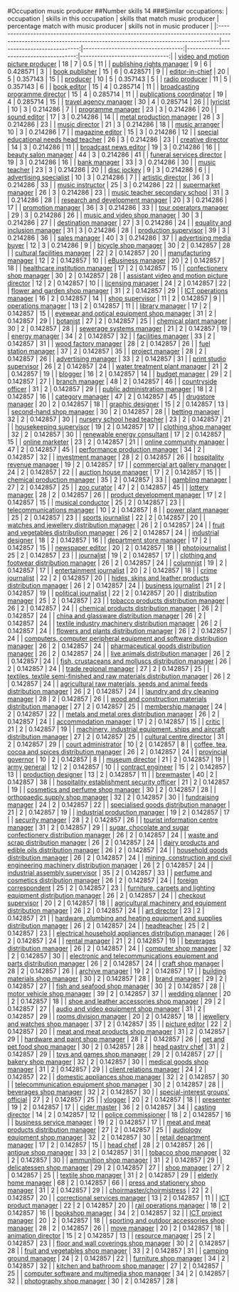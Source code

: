 #Occupation music producer
##Number skills 14
###Similar occupations:
| occupation                                                                                                                                                  |   skills in this occupation |   skills that match music producer |   percentage match with music producer |   skills not in music producer |
|:------------------------------------------------------------------------------------------------------------------------------------------------------------|----------------------------:|-----------------------------------:|---------------------------------------:|-------------------------------:|
| [video and motion picture producer](video_and_motion_picture_producer.md)                                                                                   |                          18 |                                  7 |                               0.5      |                             11 |
| [publishing rights manager](publishing_rights_manager.md)                                                                                                   |                           9 |                                  6 |                               0.428571 |                              3 |
| [book publisher](book_publisher.md)                                                                                                                         |                          15 |                                  6 |                               0.428571 |                              9 |
| [editor-in-chief](editor-in-chief.md)                                                                                                                       |                          20 |                                  5 |                               0.357143 |                             15 |
| [producer](producer.md)                                                                                                                                     |                          10 |                                  5 |                               0.357143 |                              5 |
| [radio producer](radio_producer.md)                                                                                                                         |                          11 |                                  5 |                               0.357143 |                              6 |
| [book editor](book_editor.md)                                                                                                                               |                          15 |                                  4 |                               0.285714 |                             11 |
| [broadcasting programme director](broadcasting_programme_director.md)                                                                                       |                          15 |                                  4 |                               0.285714 |                             11 |
| [publications coordinator](publications_coordinator.md)                                                                                                     |                          19 |                                  4 |                               0.285714 |                             15 |
| [travel agency manager](travel_agency_manager.md)                                                                                                           |                          30 |                                  4 |                               0.285714 |                             26 |
| [lyricist](lyricist.md)                                                                                                                                     |                          10 |                                  3 |                               0.214286 |                              7 |
| [programme manager](programme_manager.md)                                                                                                                   |                          23 |                                  3 |                               0.214286 |                             20 |
| [sound editor](sound_editor.md)                                                                                                                             |                          17 |                                  3 |                               0.214286 |                             14 |
| [metal production manager](metal_production_manager.md)                                                                                                     |                          26 |                                  3 |                               0.214286 |                             23 |
| [music director](music_director.md)                                                                                                                         |                          21 |                                  3 |                               0.214286 |                             18 |
| [music arranger](music_arranger.md)                                                                                                                         |                          10 |                                  3 |                               0.214286 |                              7 |
| [magazine editor](magazine_editor.md)                                                                                                                       |                          15 |                                  3 |                               0.214286 |                             12 |
| [special educational needs head teacher](special_educational_needs_head_teacher.md)                                                                         |                          26 |                                  3 |                               0.214286 |                             23 |
| [creative director](creative_director.md)                                                                                                                   |                          14 |                                  3 |                               0.214286 |                             11 |
| [broadcast news editor](broadcast_news_editor.md)                                                                                                           |                          19 |                                  3 |                               0.214286 |                             16 |
| [beauty salon manager](beauty_salon_manager.md)                                                                                                             |                          44 |                                  3 |                               0.214286 |                             41 |
| [funeral services director](funeral_services_director.md)                                                                                                   |                          19 |                                  3 |                               0.214286 |                             16 |
| [bank manager](bank_manager.md)                                                                                                                             |                          33 |                                  3 |                               0.214286 |                             30 |
| [music teacher](music_teacher.md)                                                                                                                           |                          23 |                                  3 |                               0.214286 |                             20 |
| [disc jockey](disc_jockey.md)                                                                                                                               |                           9 |                                  3 |                               0.214286 |                              6 |
| [advertising specialist](advertising_specialist.md)                                                                                                         |                          10 |                                  3 |                               0.214286 |                              7 |
| [artistic director](artistic_director.md)                                                                                                                   |                          36 |                                  3 |                               0.214286 |                             33 |
| [music instructor](music_instructor.md)                                                                                                                     |                          25 |                                  3 |                               0.214286 |                             22 |
| [supermarket manager](supermarket_manager.md)                                                                                                               |                          26 |                                  3 |                               0.214286 |                             23 |
| [music teacher secondary school](music_teacher_secondary_school.md)                                                                                         |                          31 |                                  3 |                               0.214286 |                             28 |
| [research and development manager](research_and_development_manager.md)                                                                                     |                          20 |                                  3 |                               0.214286 |                             17 |
| [promotion manager](promotion_manager.md)                                                                                                                   |                          36 |                                  3 |                               0.214286 |                             33 |
| [tour operators manager](tour_operators_manager.md)                                                                                                         |                          29 |                                  3 |                               0.214286 |                             26 |
| [music and video shop manager](music_and_video_shop_manager.md)                                                                                             |                          30 |                                  3 |                               0.214286 |                             27 |
| [destination manager](destination_manager.md)                                                                                                               |                          27 |                                  3 |                               0.214286 |                             24 |
| [equality and inclusion manager](equality_and_inclusion_manager.md)                                                                                         |                          31 |                                  3 |                               0.214286 |                             28 |
| [production supervisor](production_supervisor.md)                                                                                                           |                          39 |                                  3 |                               0.214286 |                             36 |
| [sales manager](sales_manager.md)                                                                                                                           |                          40 |                                  3 |                               0.214286 |                             37 |
| [advertising media buyer](advertising_media_buyer.md)                                                                                                       |                          12 |                                  3 |                               0.214286 |                              9 |
| [bicycle shop manager](bicycle_shop_manager.md)                                                                                                             |                          30 |                                  2 |                               0.142857 |                             28 |
| [cultural facilities manager](cultural_facilities_manager.md)                                                                                               |                          22 |                                  2 |                               0.142857 |                             20 |
| [manufacturing manager](manufacturing_manager.md)                                                                                                           |                          12 |                                  2 |                               0.142857 |                             10 |
| [eBusiness manager](eBusiness_manager.md)                                                                                                                   |                          20 |                                  2 |                               0.142857 |                             18 |
| [healthcare institution manager](healthcare_institution_manager.md)                                                                                         |                          17 |                                  2 |                               0.142857 |                             15 |
| [confectionery shop manager](confectionery_shop_manager.md)                                                                                                 |                          30 |                                  2 |                               0.142857 |                             28 |
| [assistant video and motion picture director](assistant_video_and_motion_picture_director.md)                                                               |                          12 |                                  2 |                               0.142857 |                             10 |
| [licensing manager](licensing_manager.md)                                                                                                                   |                          24 |                                  2 |                               0.142857 |                             22 |
| [flower and garden shop manager](flower_and_garden_shop_manager.md)                                                                                         |                          31 |                                  2 |                               0.142857 |                             29 |
| [ICT operations manager](ICT_operations_manager.md)                                                                                                         |                          16 |                                  2 |                               0.142857 |                             14 |
| [shop supervisor](shop_supervisor.md)                                                                                                                       |                          11 |                                  2 |                               0.142857 |                              9 |
| [operations manager](operations_manager.md)                                                                                                                 |                          13 |                                  2 |                               0.142857 |                             11 |
| [library manager](library_manager.md)                                                                                                                       |                          17 |                                  2 |                               0.142857 |                             15 |
| [eyewear and optical equipment shop manager](eyewear_and_optical_equipment_shop_manager.md)                                                                 |                          31 |                                  2 |                               0.142857 |                             29 |
| [botanist](botanist.md)                                                                                                                                     |                          27 |                                  2 |                               0.142857 |                             25 |
| [chemical plant manager](chemical_plant_manager.md)                                                                                                         |                          30 |                                  2 |                               0.142857 |                             28 |
| [sewerage systems manager](sewerage_systems_manager.md)                                                                                                     |                          21 |                                  2 |                               0.142857 |                             19 |
| [energy manager](energy_manager.md)                                                                                                                         |                          34 |                                  2 |                               0.142857 |                             32 |
| [facilities manager](facilities_manager.md)                                                                                                                 |                          33 |                                  2 |                               0.142857 |                             31 |
| [wood factory manager](wood_factory_manager.md)                                                                                                             |                          28 |                                  2 |                               0.142857 |                             26 |
| [fuel station manager](fuel_station_manager.md)                                                                                                             |                          37 |                                  2 |                               0.142857 |                             35 |
| [project manager](project_manager.md)                                                                                                                       |                          28 |                                  2 |                               0.142857 |                             26 |
| [advertising manager](advertising_manager.md)                                                                                                               |                          33 |                                  2 |                               0.142857 |                             31 |
| [print studio supervisor](print_studio_supervisor.md)                                                                                                       |                          26 |                                  2 |                               0.142857 |                             24 |
| [water treatment plant manager](water_treatment_plant_manager.md)                                                                                           |                          21 |                                  2 |                               0.142857 |                             19 |
| [blogger](blogger.md)                                                                                                                                       |                          16 |                                  2 |                               0.142857 |                             14 |
| [budget manager](budget_manager.md)                                                                                                                         |                          29 |                                  2 |                               0.142857 |                             27 |
| [branch manager](branch_manager.md)                                                                                                                         |                          48 |                                  2 |                               0.142857 |                             46 |
| [countryside officer](countryside_officer.md)                                                                                                               |                          31 |                                  2 |                               0.142857 |                             29 |
| [public administration manager](public_administration_manager.md)                                                                                           |                          18 |                                  2 |                               0.142857 |                             16 |
| [category manager](category_manager.md)                                                                                                                     |                          47 |                                  2 |                               0.142857 |                             45 |
| [drugstore manager](drugstore_manager.md)                                                                                                                   |                          20 |                                  2 |                               0.142857 |                             18 |
| [graphic designer](graphic_designer.md)                                                                                                                     |                          15 |                                  2 |                               0.142857 |                             13 |
| [second-hand shop manager](second-hand_shop_manager.md)                                                                                                     |                          30 |                                  2 |                               0.142857 |                             28 |
| [betting manager](betting_manager.md)                                                                                                                       |                          32 |                                  2 |                               0.142857 |                             30 |
| [nursery school head teacher](nursery_school_head_teacher.md)                                                                                               |                          23 |                                  2 |                               0.142857 |                             21 |
| [housekeeping supervisor](housekeeping_supervisor.md)                                                                                                       |                          19 |                                  2 |                               0.142857 |                             17 |
| [clothing shop manager](clothing_shop_manager.md)                                                                                                           |                          32 |                                  2 |                               0.142857 |                             30 |
| [renewable energy consultant](renewable_energy_consultant.md)                                                                                               |                          17 |                                  2 |                               0.142857 |                             15 |
| [online marketer](online_marketer.md)                                                                                                                       |                          23 |                                  2 |                               0.142857 |                             21 |
| [online community manager](online_community_manager.md)                                                                                                     |                          47 |                                  2 |                               0.142857 |                             45 |
| [performance production manager](performance_production_manager.md)                                                                                         |                          34 |                                  2 |                               0.142857 |                             32 |
| [investment manager](investment_manager.md)                                                                                                                 |                          28 |                                  2 |                               0.142857 |                             26 |
| [hospitality revenue manager](hospitality_revenue_manager.md)                                                                                               |                          19 |                                  2 |                               0.142857 |                             17 |
| [commercial art gallery manager](commercial_art_gallery_manager.md)                                                                                         |                          24 |                                  2 |                               0.142857 |                             22 |
| [auction house manager](auction_house_manager.md)                                                                                                           |                          17 |                                  2 |                               0.142857 |                             15 |
| [chemical production manager](chemical_production_manager.md)                                                                                               |                          35 |                                  2 |                               0.142857 |                             33 |
| [gambling manager](gambling_manager.md)                                                                                                                     |                          27 |                                  2 |                               0.142857 |                             25 |
| [zoo curator](zoo_curator.md)                                                                                                                               |                          47 |                                  2 |                               0.142857 |                             45 |
| [lottery manager](lottery_manager.md)                                                                                                                       |                          28 |                                  2 |                               0.142857 |                             26 |
| [product development manager](product_development_manager.md)                                                                                               |                          17 |                                  2 |                               0.142857 |                             15 |
| [musical conductor](musical_conductor.md)                                                                                                                   |                          25 |                                  2 |                               0.142857 |                             23 |
| [telecommunications manager](telecommunications_manager.md)                                                                                                 |                          10 |                                  2 |                               0.142857 |                              8 |
| [power plant manager](power_plant_manager.md)                                                                                                               |                          25 |                                  2 |                               0.142857 |                             23 |
| [sports journalist](sports_journalist.md)                                                                                                                   |                          22 |                                  2 |                               0.142857 |                             20 |
| [watches and jewellery distribution manager](watches_and_jewellery_distribution_manager.md)                                                                 |                          26 |                                  2 |                               0.142857 |                             24 |
| [fruit and vegetables distribution manager](fruit_and_vegetables_distribution_manager.md)                                                                   |                          26 |                                  2 |                               0.142857 |                             24 |
| [industrial designer](industrial_designer.md)                                                                                                               |                          18 |                                  2 |                               0.142857 |                             16 |
| [department store manager](department_store_manager.md)                                                                                                     |                          17 |                                  2 |                               0.142857 |                             15 |
| [newspaper editor](newspaper_editor.md)                                                                                                                     |                          20 |                                  2 |                               0.142857 |                             18 |
| [photojournalist](photojournalist.md)                                                                                                                       |                          25 |                                  2 |                               0.142857 |                             23 |
| [journalist](journalist.md)                                                                                                                                 |                          19 |                                  2 |                               0.142857 |                             17 |
| [clothing and footwear distribution manager](clothing_and_footwear_distribution_manager.md)                                                                 |                          26 |                                  2 |                               0.142857 |                             24 |
| [columnist](columnist.md)                                                                                                                                   |                          19 |                                  2 |                               0.142857 |                             17 |
| [entertainment journalist](entertainment_journalist.md)                                                                                                     |                          20 |                                  2 |                               0.142857 |                             18 |
| [crime journalist](crime_journalist.md)                                                                                                                     |                          22 |                                  2 |                               0.142857 |                             20 |
| [hides, skins and leather products distribution manager](hides,_skins_and_leather_products_distribution_manager.md)                                         |                          26 |                                  2 |                               0.142857 |                             24 |
| [business journalist](business_journalist.md)                                                                                                               |                          21 |                                  2 |                               0.142857 |                             19 |
| [political journalist](political_journalist.md)                                                                                                             |                          22 |                                  2 |                               0.142857 |                             20 |
| [distribution manager](distribution_manager.md)                                                                                                             |                          25 |                                  2 |                               0.142857 |                             23 |
| [tobacco products distribution manager](tobacco_products_distribution_manager.md)                                                                           |                          26 |                                  2 |                               0.142857 |                             24 |
| [chemical products distribution manager](chemical_products_distribution_manager.md)                                                                         |                          26 |                                  2 |                               0.142857 |                             24 |
| [china and glassware distribution manager](china_and_glassware_distribution_manager.md)                                                                     |                          26 |                                  2 |                               0.142857 |                             24 |
| [textile industry machinery distribution manager](textile_industry_machinery_distribution_manager.md)                                                       |                          26 |                                  2 |                               0.142857 |                             24 |
| [flowers and plants distribution manager](flowers_and_plants_distribution_manager.md)                                                                       |                          26 |                                  2 |                               0.142857 |                             24 |
| [computers, computer peripheral equipment and software distribution manager](computers,_computer_peripheral_equipment_and_software_distribution_manager.md) |                          26 |                                  2 |                               0.142857 |                             24 |
| [pharmaceutical goods distribution manager](pharmaceutical_goods_distribution_manager.md)                                                                   |                          26 |                                  2 |                               0.142857 |                             24 |
| [live animals distribution manager](live_animals_distribution_manager.md)                                                                                   |                          26 |                                  2 |                               0.142857 |                             24 |
| [fish, crustaceans and molluscs distribution manager](fish,_crustaceans_and_molluscs_distribution_manager.md)                                               |                          26 |                                  2 |                               0.142857 |                             24 |
| [trade regional manager](trade_regional_manager.md)                                                                                                         |                          27 |                                  2 |                               0.142857 |                             25 |
| [textiles, textile semi-finished and raw materials distribution manager](textiles,_textile_semi-finished_and_raw_materials_distribution_manager.md)         |                          26 |                                  2 |                               0.142857 |                             24 |
| [agricultural raw materials, seeds and animal feeds distribution manager](agricultural_raw_materials,_seeds_and_animal_feeds_distribution_manager.md)       |                          26 |                                  2 |                               0.142857 |                             24 |
| [laundry and dry cleaning manager](laundry_and_dry_cleaning_manager.md)                                                                                     |                          28 |                                  2 |                               0.142857 |                             26 |
| [wood and construction materials distribution manager](wood_and_construction_materials_distribution_manager.md)                                             |                          27 |                                  2 |                               0.142857 |                             25 |
| [membership manager](membership_manager.md)                                                                                                                 |                          24 |                                  2 |                               0.142857 |                             22 |
| [metals and metal ores distribution manager](metals_and_metal_ores_distribution_manager.md)                                                                 |                          26 |                                  2 |                               0.142857 |                             24 |
| [accommodation manager](accommodation_manager.md)                                                                                                           |                          17 |                                  2 |                               0.142857 |                             15 |
| [critic](critic.md)                                                                                                                                         |                          21 |                                  2 |                               0.142857 |                             19 |
| [machinery, industrial equipment, ships and aircraft distribution manager](machinery,_industrial_equipment,_ships_and_aircraft_distribution_manager.md)     |                          27 |                                  2 |                               0.142857 |                             25 |
| [cultural centre director](cultural_centre_director.md)                                                                                                     |                          31 |                                  2 |                               0.142857 |                             29 |
| [court administrator](court_administrator.md)                                                                                                               |                          10 |                                  2 |                               0.142857 |                              8 |
| [coffee, tea, cocoa and spices distribution manager](coffee,_tea,_cocoa_and_spices_distribution_manager.md)                                                 |                          26 |                                  2 |                               0.142857 |                             24 |
| [provincial governor](provincial_governor.md)                                                                                                               |                          10 |                                  2 |                               0.142857 |                              8 |
| [museum director](museum_director.md)                                                                                                                       |                          21 |                                  2 |                               0.142857 |                             19 |
| [army general](army_general.md)                                                                                                                             |                          12 |                                  2 |                               0.142857 |                             10 |
| [contract engineer](contract_engineer.md)                                                                                                                   |                          15 |                                  2 |                               0.142857 |                             13 |
| [production designer](production_designer.md)                                                                                                               |                          13 |                                  2 |                               0.142857 |                             11 |
| [brewmaster](brewmaster.md)                                                                                                                                 |                          40 |                                  2 |                               0.142857 |                             38 |
| [hospitality establishment security officer](hospitality_establishment_security_officer.md)                                                                 |                          21 |                                  2 |                               0.142857 |                             19 |
| [cosmetics and perfume shop manager](cosmetics_and_perfume_shop_manager.md)                                                                                 |                          30 |                                  2 |                               0.142857 |                             28 |
| [orthopaedic supply shop manager](orthopaedic_supply_shop_manager.md)                                                                                       |                          32 |                                  2 |                               0.142857 |                             30 |
| [fundraising manager](fundraising_manager.md)                                                                                                               |                          24 |                                  2 |                               0.142857 |                             22 |
| [specialised goods distribution manager](specialised_goods_distribution_manager.md)                                                                         |                          21 |                                  2 |                               0.142857 |                             19 |
| [industrial production manager](industrial_production_manager.md)                                                                                           |                          19 |                                  2 |                               0.142857 |                             17 |
| [security manager](security_manager.md)                                                                                                                     |                          28 |                                  2 |                               0.142857 |                             26 |
| [tourist information centre manager](tourist_information_centre_manager.md)                                                                                 |                          31 |                                  2 |                               0.142857 |                             29 |
| [sugar, chocolate and sugar confectionery distribution manager](sugar,_chocolate_and_sugar_confectionery_distribution_manager.md)                           |                          26 |                                  2 |                               0.142857 |                             24 |
| [waste and scrap distribution manager](waste_and_scrap_distribution_manager.md)                                                                             |                          26 |                                  2 |                               0.142857 |                             24 |
| [dairy products and edible oils distribution manager](dairy_products_and_edible_oils_distribution_manager.md)                                               |                          26 |                                  2 |                               0.142857 |                             24 |
| [household goods distribution manager](household_goods_distribution_manager.md)                                                                             |                          26 |                                  2 |                               0.142857 |                             24 |
| [mining, construction and civil engineering machinery distribution manager](mining,_construction_and_civil_engineering_machinery_distribution_manager.md)   |                          26 |                                  2 |                               0.142857 |                             24 |
| [industrial assembly supervisor](industrial_assembly_supervisor.md)                                                                                         |                          35 |                                  2 |                               0.142857 |                             33 |
| [perfume and cosmetics distribution manager](perfume_and_cosmetics_distribution_manager.md)                                                                 |                          26 |                                  2 |                               0.142857 |                             24 |
| [foreign correspondent](foreign_correspondent.md)                                                                                                           |                          25 |                                  2 |                               0.142857 |                             23 |
| [furniture, carpets and lighting equipment distribution manager](furniture,_carpets_and_lighting_equipment_distribution_manager.md)                         |                          26 |                                  2 |                               0.142857 |                             24 |
| [checkout supervisor](checkout_supervisor.md)                                                                                                               |                          20 |                                  2 |                               0.142857 |                             18 |
| [agricultural machinery and equipment distribution manager](agricultural_machinery_and_equipment_distribution_manager.md)                                   |                          26 |                                  2 |                               0.142857 |                             24 |
| [art director](art_director.md)                                                                                                                             |                          23 |                                  2 |                               0.142857 |                             21 |
| [hardware, plumbing and heating equipment and supplies distribution manager](hardware,_plumbing_and_heating_equipment_and_supplies_distribution_manager.md) |                          26 |                                  2 |                               0.142857 |                             24 |
| [headteacher](headteacher.md)                                                                                                                               |                          25 |                                  2 |                               0.142857 |                             23 |
| [electrical household appliances distribution manager](electrical_household_appliances_distribution_manager.md)                                             |                          26 |                                  2 |                               0.142857 |                             24 |
| [rental manager](rental_manager.md)                                                                                                                         |                          21 |                                  2 |                               0.142857 |                             19 |
| [beverages distribution manager](beverages_distribution_manager.md)                                                                                         |                          26 |                                  2 |                               0.142857 |                             24 |
| [computer shop manager](computer_shop_manager.md)                                                                                                           |                          32 |                                  2 |                               0.142857 |                             30 |
| [electronic and telecommunications equipment and parts distribution manager](electronic_and_telecommunications_equipment_and_parts_distribution_manager.md) |                          26 |                                  2 |                               0.142857 |                             24 |
| [craft shop manager](craft_shop_manager.md)                                                                                                                 |                          28 |                                  2 |                               0.142857 |                             26 |
| [archive manager](archive_manager.md)                                                                                                                       |                          19 |                                  2 |                               0.142857 |                             17 |
| [building materials shop manager](building_materials_shop_manager.md)                                                                                       |                          30 |                                  2 |                               0.142857 |                             28 |
| [brand manager](brand_manager.md)                                                                                                                           |                          29 |                                  2 |                               0.142857 |                             27 |
| [fish and seafood shop manager](fish_and_seafood_shop_manager.md)                                                                                           |                          30 |                                  2 |                               0.142857 |                             28 |
| [motor vehicle shop manager](motor_vehicle_shop_manager.md)                                                                                                 |                          39 |                                  2 |                               0.142857 |                             37 |
| [wedding planner](wedding_planner.md)                                                                                                                       |                          20 |                                  2 |                               0.142857 |                             18 |
| [shoe and leather accessories shop manager](shoe_and_leather_accessories_shop_manager.md)                                                                   |                          29 |                                  2 |                               0.142857 |                             27 |
| [audio and video equipment shop manager](audio_and_video_equipment_shop_manager.md)                                                                         |                          31 |                                  2 |                               0.142857 |                             29 |
| [rooms division manager](rooms_division_manager.md)                                                                                                         |                          20 |                                  2 |                               0.142857 |                             18 |
| [jewellery and watches shop manager](jewellery_and_watches_shop_manager.md)                                                                                 |                          37 |                                  2 |                               0.142857 |                             35 |
| [picture editor](picture_editor.md)                                                                                                                         |                          22 |                                  2 |                               0.142857 |                             20 |
| [meat and meat products shop manager](meat_and_meat_products_shop_manager.md)                                                                               |                          31 |                                  2 |                               0.142857 |                             29 |
| [hardware and paint shop manager](hardware_and_paint_shop_manager.md)                                                                                       |                          28 |                                  2 |                               0.142857 |                             26 |
| [pet and pet food shop manager](pet_and_pet_food_shop_manager.md)                                                                                           |                          30 |                                  2 |                               0.142857 |                             28 |
| [head pastry chef](head_pastry_chef.md)                                                                                                                     |                          31 |                                  2 |                               0.142857 |                             29 |
| [toys and games shop manager](toys_and_games_shop_manager.md)                                                                                               |                          29 |                                  2 |                               0.142857 |                             27 |
| [bakery shop manager](bakery_shop_manager.md)                                                                                                               |                          32 |                                  2 |                               0.142857 |                             30 |
| [medical goods shop manager](medical_goods_shop_manager.md)                                                                                                 |                          31 |                                  2 |                               0.142857 |                             29 |
| [client relations manager](client_relations_manager.md)                                                                                                     |                          24 |                                  2 |                               0.142857 |                             22 |
| [domestic appliances shop manager](domestic_appliances_shop_manager.md)                                                                                     |                          32 |                                  2 |                               0.142857 |                             30 |
| [telecommunication equipment shop manager](telecommunication_equipment_shop_manager.md)                                                                     |                          30 |                                  2 |                               0.142857 |                             28 |
| [beverages shop manager](beverages_shop_manager.md)                                                                                                         |                          32 |                                  2 |                               0.142857 |                             30 |
| [special-interest groups' official](special-interest_groups'_official.md)                                                                                   |                          27 |                                  2 |                               0.142857 |                             25 |
| [vlogger](vlogger.md)                                                                                                                                       |                          20 |                                  2 |                               0.142857 |                             18 |
| [presenter](presenter.md)                                                                                                                                   |                          19 |                                  2 |                               0.142857 |                             17 |
| [cider master](cider_master.md)                                                                                                                             |                          36 |                                  2 |                               0.142857 |                             34 |
| [casting director](casting_director.md)                                                                                                                     |                          14 |                                  2 |                               0.142857 |                             12 |
| [police commissioner](police_commissioner.md)                                                                                                               |                          18 |                                  2 |                               0.142857 |                             16 |
| [business service manager](business_service_manager.md)                                                                                                     |                          19 |                                  2 |                               0.142857 |                             17 |
| [meat and meat products distribution manager](meat_and_meat_products_distribution_manager.md)                                                               |                          27 |                                  2 |                               0.142857 |                             25 |
| [audiology equipment shop manager](audiology_equipment_shop_manager.md)                                                                                     |                          32 |                                  2 |                               0.142857 |                             30 |
| [retail department manager](retail_department_manager.md)                                                                                                   |                          17 |                                  2 |                               0.142857 |                             15 |
| [head chef](head_chef.md)                                                                                                                                   |                          28 |                                  2 |                               0.142857 |                             26 |
| [antique shop manager](antique_shop_manager.md)                                                                                                             |                          33 |                                  2 |                               0.142857 |                             31 |
| [tobacco shop manager](tobacco_shop_manager.md)                                                                                                             |                          32 |                                  2 |                               0.142857 |                             30 |
| [ammunition shop manager](ammunition_shop_manager.md)                                                                                                       |                          31 |                                  2 |                               0.142857 |                             29 |
| [delicatessen shop manager](delicatessen_shop_manager.md)                                                                                                   |                          29 |                                  2 |                               0.142857 |                             27 |
| [shop manager](shop_manager.md)                                                                                                                             |                          27 |                                  2 |                               0.142857 |                             25 |
| [textile shop manager](textile_shop_manager.md)                                                                                                             |                          31 |                                  2 |                               0.142857 |                             29 |
| [elderly home manager](elderly_home_manager.md)                                                                                                             |                          68 |                                  2 |                               0.142857 |                             66 |
| [press and stationery shop manager](press_and_stationery_shop_manager.md)                                                                                   |                          31 |                                  2 |                               0.142857 |                             29 |
| [choirmaster/choirmistress](choirmaster-choirmistress.md)                                                                                                   |                          22 |                                  2 |                               0.142857 |                             20 |
| [correctional services manager](correctional_services_manager.md)                                                                                           |                          13 |                                  2 |                               0.142857 |                             11 |
| [ICT product manager](ICT_product_manager.md)                                                                                                               |                          22 |                                  2 |                               0.142857 |                             20 |
| [rail operations manager](rail_operations_manager.md)                                                                                                       |                          18 |                                  2 |                               0.142857 |                             16 |
| [bookshop manager](bookshop_manager.md)                                                                                                                     |                          34 |                                  2 |                               0.142857 |                             32 |
| [ICT project manager](ICT_project_manager.md)                                                                                                               |                          20 |                                  2 |                               0.142857 |                             18 |
| [sporting and outdoor accessories shop manager](sporting_and_outdoor_accessories_shop_manager.md)                                                           |                          28 |                                  2 |                               0.142857 |                             26 |
| [move manager](move_manager.md)                                                                                                                             |                          20 |                                  2 |                               0.142857 |                             18 |
| [animation director](animation_director.md)                                                                                                                 |                          15 |                                  2 |                               0.142857 |                             13 |
| [resource manager](resource_manager.md)                                                                                                                     |                          25 |                                  2 |                               0.142857 |                             23 |
| [floor and wall coverings shop manager](floor_and_wall_coverings_shop_manager.md)                                                                           |                          30 |                                  2 |                               0.142857 |                             28 |
| [fruit and vegetables shop manager](fruit_and_vegetables_shop_manager.md)                                                                                   |                          33 |                                  2 |                               0.142857 |                             31 |
| [camping ground manager](camping_ground_manager.md)                                                                                                         |                          24 |                                  2 |                               0.142857 |                             22 |
| [furniture shop manager](furniture_shop_manager.md)                                                                                                         |                          34 |                                  2 |                               0.142857 |                             32 |
| [kitchen and bathroom shop manager](kitchen_and_bathroom_shop_manager.md)                                                                                   |                          27 |                                  2 |                               0.142857 |                             25 |
| [computer software and multimedia shop manager](computer_software_and_multimedia_shop_manager.md)                                                           |                          34 |                                  2 |                               0.142857 |                             32 |
| [photography shop manager](photography_shop_manager.md)                                                                                                     |                          30 |                                  2 |                               0.142857 |                             28 |
